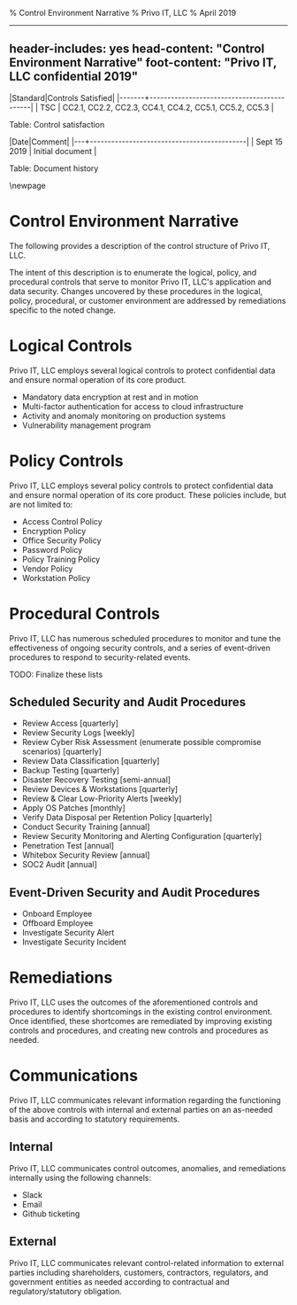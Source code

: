 % Control Environment Narrative
% Privo IT, LLC
% April 2019

---
header-includes: yes
head-content: "Control Environment Narrative"
foot-content: "Privo IT, LLC confidential 2019"
---

|Standard|Controls Satisfied|
|-------+--------------------------------------------|
| TSC | CC2.1, CC2.2, CC2.3, CC4.1, CC4.2, CC5.1, CC5.2, CC5.3 |

Table: Control satisfaction


|Date|Comment|
|---+--------------------------------------------|
| Sept 15 2019 | Initial document |

Table: Document history


\newpage


# Control Environment Narrative

The following provides a description of the control structure of Privo IT, LLC.

The intent of this description is to enumerate the logical, policy, and procedural controls that serve to monitor Privo IT, LLC's application and data security. Changes uncovered by these procedures in the logical, policy, procedural, or customer environment are addressed by remediations specific to the noted change.

# Logical Controls

Privo IT, LLC employs several logical controls to protect confidential data and ensure normal operation of its core product.

- Mandatory data encryption at rest and in motion
- Multi-factor authentication for access to cloud infrastructure
- Activity and anomaly monitoring on production systems
- Vulnerability management program

# Policy Controls

Privo IT, LLC employs several policy controls to protect confidential data and ensure normal operation of its core product. These policies include, but are not limited to:

- Access Control Policy
- Encryption Policy
- Office Security Policy
- Password Policy
- Policy Training Policy
- Vendor Policy
- Workstation Policy

# Procedural Controls

Privo IT, LLC has numerous scheduled procedures to monitor and tune the effectiveness of ongoing security controls, and a series of event-driven procedures to respond to security-related events.

TODO: Finalize these lists

## Scheduled Security and Audit Procedures

- Review Access [quarterly]
- Review Security Logs [weekly]
- Review Cyber Risk Assessment (enumerate possible compromise scenarios) [quarterly]
- Review Data Classification [quarterly]
- Backup Testing [quarterly]
- Disaster Recovery Testing [semi-annual]
- Review Devices & Workstations [quarterly]
- Review & Clear Low-Priority Alerts [weekly]
- Apply OS Patches [monthly]
- Verify Data Disposal per Retention Policy [quarterly]
- Conduct Security Training [annual]
- Review Security Monitoring and Alerting Configuration [quarterly]
- Penetration Test [annual]
- Whitebox Security Review [annual]
- SOC2 Audit [annual]

## Event-Driven Security and Audit Procedures

- Onboard Employee
- Offboard Employee
- Investigate Security Alert
- Investigate Security Incident

# Remediations

Privo IT, LLC uses the outcomes of the aforementioned controls and procedures to identify shortcomings in the existing control environment. Once identified, these shortcomes are remediated by improving existing controls and procedures, and creating new controls and procedures as needed.

# Communications

Privo IT, LLC communicates relevant information regarding the functioning of the above controls with internal and external parties on an as-needed basis and according to statutory requirements.

## Internal

Privo IT, LLC communicates control outcomes, anomalies, and remediations internally using the following channels:

- Slack
- Email
- Github ticketing

## External

Privo IT, LLC communicates relevant control-related information to external parties including shareholders, customers, contractors, regulators, and government entities as needed according to contractual and regulatory/statutory obligation.

